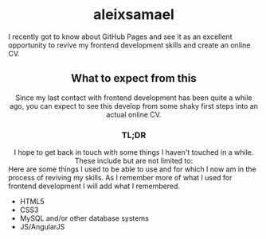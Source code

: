 <h1 align="center">
	aleixsamael
</h1>

I recently got to know about GitHub Pages and see it as an excellent opportunity to revive my frontend development skills and create an online CV.

<h2 align="center">
	What to expect from this
</h2>

<div align="center">
	Since my last contact with frontend development has been quite a while ago, you can expect to see this develop from some shaky first steps into an actual online CV.
</div>

<h3 align="center">
	TL;DR
</h3>

<div align="center">
I hope to get back in touch with some things I haven't touched in a while. These include but are not limited to:
</div>
<div align="left">
	Here are some things I used to be able to use and for which I now am in the process of reviving my skills. As I remember more of what I used for frontend development I will add what I remembered.
	<ul>
		<li>HTML5</li>
		<li>CSS3</li>
		<li>MySQL and/or other database systems</li>
		<li>JS/AngularJS</li>
	</ul>
</div>
<!--
<plaintext align="center">
	As I go on with this there certainly are things I will want to play with. More about this at a later point.
</plaintext>
-->